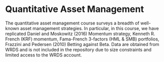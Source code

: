 # Quantitative Asset Management
 The quantitative asset management course surveys a breadth of well-known asset management strategies. In particular, in this course, we have replicated Daniel and Moskowitz (2016) Momentum strategy, Kenneth R. French (KRF) momentum, Fama-French 3-factors (HML & SMB) portfolios, Frazzini and Pedersen (2010) Betting against Beta. Data are obtained from WRDS and is not included in the repository due to size constraints and limited access to the WRDS account.
